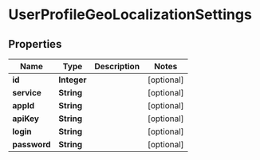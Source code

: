 # UserProfileGeoLocalizationSettings

## Properties
Name | Type | Description | Notes
------------ | ------------- | ------------- | -------------
**id** | **Integer** |  |  [optional]
**service** | **String** |  |  [optional]
**appId** | **String** |  |  [optional]
**apiKey** | **String** |  |  [optional]
**login** | **String** |  |  [optional]
**password** | **String** |  |  [optional]
